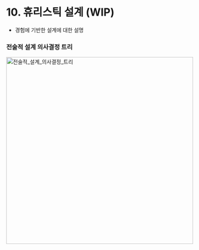 # 10. 휴리스틱 설계 (WIP)

* 경험에 기반한 설계에 대한 설명
    
 
### 전술적 설계 의사결정 트리

<img alt="전술적_설계_의사결정_트리" src="https://user-images.githubusercontent.com/65359423/197798729-b8f4e64c-670e-43b6-b320-b9fc6ce62de8.JPG" width="500"/>
